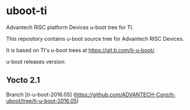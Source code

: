 uboot-ti
==========

Advantech RISC platform Devices u-boot tree for TI.

This repository contains u-boot source tree for Advantech RISC Devices.

It is based on TI's u-boot trees at https://git.ti.com/ti-u-boot/.

u-boot releases version:

Yocto 2.1
----------
Branch [ti-u-boot-2016.05] (https://github.com/ADVANTECH-Corp/ti-uboot/tree/ti-u-boot-2016.05)
